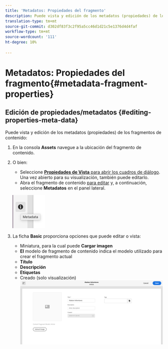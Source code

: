 ```yaml
---
title: 'Metadatos: Propiedades del fragmento'
description: Puede vista y edición de los metadatos (propiedades) de los fragmentos de contenido.
translation-type: tm+mt
source-git-commit: d302df83f3c2f95a5cc46d1d21c5e1376d4d4faf
workflow-type: tm+mt
source-wordcount: '111'
ht-degree: 10%

---
```



# Metadatos: Propiedades del fragmento{#metadata-fragment-properties}

## Edición de propiedades/metadatos {#editing-properties-meta-data}

Puede vista y edición de los metadatos (propiedades) de los fragmentos de contenido:

1. En la consola **Assets** navegue a la ubicación del fragmento de contenido.
2. O bien:

   * Seleccione [**Propiedades de Vista** para abrir los cuadros de diálogo](/help/assets/manage-digital-assets.md#editing-properties). Una vez abierto para su visualización, también puede editarlo.
   * Abra el fragmento de contenido [para editar](/help/assets/content-fragments/content-fragments-managing.md#opening-the-fragment-editor) y, a continuación, seleccione **Metadatos** en el panel lateral.

   ![metadata](assets/cfm-metadata-01.png)

3. La ficha **Basic** proporciona opciones que puede editar o vista:

   * Miniatura, para la cual puede **Cargar imagen**
   * **El** modelo de fragmento de contenido indica el modelo utilizado para crear el fragmento actual
   * **Título**
   * **Descripción**
   * **Etiquetas**
   * Creado (solo visualización)
   ![metadatos](assets/cfm-metadata-02.png)
